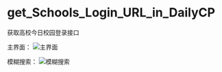 # get_Schools_Login_URL_in_DailyCP
获取高校今日校园登录接口

主界面：
![主界面](https://usercontent.hamibot.com/screenshots/u/20220505/69KcvcJSePcYWmRZrN2NX0qy)

模糊搜索：
![模糊搜索](https://usercontent.hamibot.com/screenshots/u/20220505/PRRV895QwK6mdhd3mbzN4hYH)
